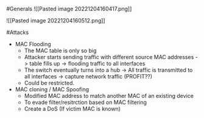#Generals 
![[Pasted image 20221204160417.png]]

![[Pasted image 20221204160512.png]]


#Attacks 
* MAC Flooding
	* The MAC table is only so big
	* Attacker starts sending traffic with different source MAC addresses -> table fills up -> flooding traffic to all interfaces
	* The switch eventually turns into a hub -> All traffic is transmitted to all interfaces -> capture network traffic (PROFIT??)
	* Could be restricted.
* MAC cloning / MAC Spoofing
	* Modified MAC address to match another MAC of an existing device
	* To evade filter/resitrction based on MAC filtering
	* Create a DoS (If victim MAC is known)
